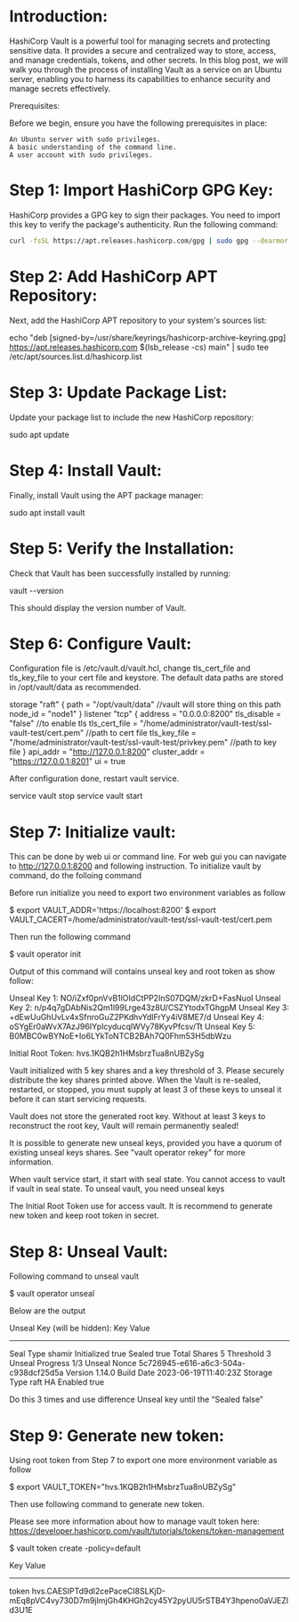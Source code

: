 # Introduction:

HashiCorp Vault is a powerful tool for managing secrets and protecting sensitive data. It provides a secure and centralized way to store, access, and manage credentials, tokens, and other secrets. In this blog post, we will walk you through the process of installing Vault as a service on an Ubuntu server, enabling you to harness its capabilities to enhance security and manage secrets effectively.

Prerequisites:

Before we begin, ensure you have the following prerequisites in place:

    An Ubuntu server with sudo privileges.
    A basic understanding of the command line.
    A user account with sudo privileges.

# Step 1: Import HashiCorp GPG Key:

HashiCorp provides a GPG key to sign their packages. You need to import this key to verify the package's authenticity. Run the following command:
```bash
curl -fsSL https://apt.releases.hashicorp.com/gpg | sudo gpg --dearmor -o /usr/share/keyrings/hashicorp-archive-keyring.gpg
```
# Step 2: Add HashiCorp APT Repository:

Next, add the HashiCorp APT repository to your system's sources list:

echo "deb [signed-by=/usr/share/keyrings/hashicorp-archive-keyring.gpg] https://apt.releases.hashicorp.com $(lsb_release -cs)
 main"
 | sudo tee
 /etc/apt/sources.list.d/hashicorp.list

# Step 3: Update Package List:

Update your package list to include the new HashiCorp repository:

sudo apt update

# Step 4: Install Vault:

Finally, install Vault using the APT package manager:

sudo apt install vault

# Step 5: Verify the Installation:

Check that Vault has been successfully installed by running:

vault --version

This should display the version number of Vault.

# Step 6: Configure Vault:

Configuration file is /etc/vault.d/vault.hcl, change tls_cert_file and tls_key_file to your cert file and keystore. The default data paths are stored in /opt/vault/data as recommended. 

storage "raft" {
  path    = "/opt/vault/data"  //vault will store thing on this path
  node_id = "node1"
}
listener "tcp" {
  address     = "0.0.0.0:8200"
  tls_disable = "false"               //to enable tls
  tls_cert_file = "/home/administrator/vault-test/ssl-vault-test/cert.pem" //path to cert file
  tls_key_file = "/home/administrator/vault-test/ssl-vault-test/privkey.pem" //path to key file
}
api_addr = "http://127.0.0.1:8200"
cluster_addr = "https://127.0.0.1:8201"
ui = true

After configuration done, restart vault service.

service vault stop
service vault start

# Step 7: Initialize vault:

This can be done by web ui or command line. For web gui you can navigate to http://127.0.0.1:8200 and following instruction. To initialize vault by command, do the folloing command

Before run initialize you need to export two environment variables as follow

$ export VAULT_ADDR='https://localhost:8200'
$ export VAULT_CACERT=/home/administrator/vault-test/ssl-vault-test/cert.pem

Then run the following command

$ vault operator init

Output of this command will contains unseal key and root token as show follow:

Unseal Key 1: NO/iZxf0pnVvB1lOIdCtPP2InS07DQM/zkrD+FasNuoI
Unseal Key 2: n/p4q7gDAbNis2Qm1l99Lrge43z8U/CSZYtodxTGhgpM
Unseal Key 3: +dEwUuGhUvLv4xSfnroGuZ2PKdhvYdlFrYy4iV8ME7/d
Unseal Key 4: oSYgEr0aWvX7AzJ96IYpIcyducqlWVy78KyvPfcsv/Tt
Unseal Key 5: B0MBC0wBYNoE+Io6LYkToNTCB2BAh7Q0Fhm53H5dbWzu

Initial Root Token: hvs.1KQB2h1HMsbrzTua8nUBZySg

Vault initialized with 5 key shares and a key threshold of 3. Please securely
distribute the key shares printed above. When the Vault is re-sealed,
restarted, or stopped, you must supply at least 3 of these keys to unseal it
before it can start servicing requests.

Vault does not store the generated root key. Without at least 3 keys to
reconstruct the root key, Vault will remain permanently sealed!

It is possible to generate new unseal keys, provided you have a quorum of
existing unseal keys shares. See "vault operator rekey" for more information.

When vault service start, it start with seal state. You cannot access to vault if vault in seal state. To unseal vault, you need unseal keys

The Initial Root Token use for access vault. It is recommend to generate new token and keep root token in secret.

# Step 8: Unseal Vault:

Following command to unseal vault

$ vault operator unseal

Below are the output

Unseal Key (will be hidden):<type the unseal key>
Key            	Value
---            	-----
Seal Type      	shamir
Initialized    	true
Sealed         	true
Total Shares   	5
Threshold      	3
Unseal Progress	1/3
Unseal Nonce   	5c726945-e616-a6c3-504a-c938dcf25d5a
Version        	1.14.0
Build Date     	2023-06-19T11:40:23Z
Storage Type   	raft
HA Enabled     	true

Do this 3 times and use difference Unseal key until the “Sealed false”

# Step 9: Generate new token:

Using root token from Step 7 to export one more environment variable as follow

$ export VAULT_TOKEN="hvs.1KQB2h1HMsbrzTua8nUBZySg"

Then use following command to generate new token.

Please see more information about how to manage vault token here: https://developer.hashicorp.com/vault/tutorials/tokens/token-management

$ vault token create -policy=default

Key                  Value
---                  -----
token                hvs.CAESIPTd9dl2cePaceCI8SLKjD-mEq8pVC4vy730D7m9jImjGh4KHGh2cy45Y2pyUU5rSTB4Y3hpeno0aVJEZld3U1E

